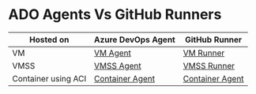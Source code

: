 # ADO Agents Vs GitHub Runners

| Hosted on | Azure DevOps Agent | GitHub Runner|
|-----------|--------------|--------------------|
| VM | [VM Agent](https://github.com/pathways2learn/DevOpsGitHub/tree/main/01-VM) | [VM Runner]() |
| VMSS | [VMSS Agent](https://github.com/pathways2learn/DevOpsGitHub/tree/main/02-VMSS) | [VMSS Runner]() |
| Container using ACI | [Container Agent](https://github.com/pathways2learn/DevOpsGitHub/tree/main/03-Container) | [Container Agent](https://github.com/pathways2learn/DevOpsGitHub/tree/main/GitHub/03-Container)|
